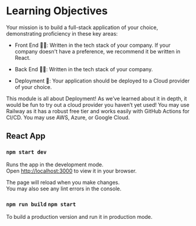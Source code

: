 # Learning Objectives

Your mission is to build a full-stack application of your choice, demonstrating proficiency in these key areas:

- Front End 🧑‍💻: Written in the tech stack of your company. If your company doesn't have a preference, we recommend it be written in React.

- Back End 👩‍💻: Written in the tech stack of your company. 

- Deployment 🚀: Your application should be deployed to a Cloud provider of your choice.  


This module is all about Deployment! As we’ve learned about it in depth, it would be fun to try out a cloud provider you haven’t yet used!
You may use Railway as it has a robust free tier and works easily with GitHub Actions for CI/CD.
You may use AWS, Azure, or Google Cloud.



## React App

### `npm start dev`

Runs the app in the development mode.\
Open [http://localhost:3000](http://localhost:3000) to view it in your browser.

The page will reload when you make changes.\
You may also see any lint errors in the console.

### `npm run build` `npm start`
To build a production version and run it in production mode.
